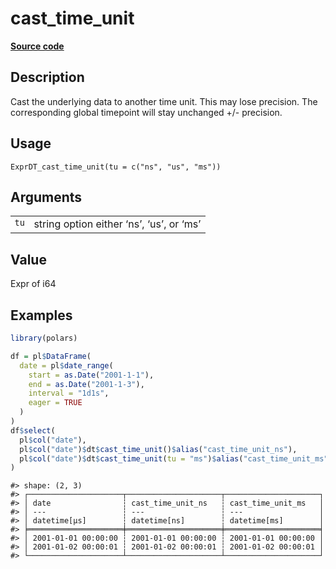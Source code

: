 

# cast_time_unit

[**Source code**](https://github.com/pola-rs/r-polars/tree/f1aede4d7d7f090c98651365a4120a8232503a4d/R/expr__datetime.R#L655)

## Description

Cast the underlying data to another time unit. This may lose precision.
The corresponding global timepoint will stay unchanged +/- precision.

## Usage

<pre><code class='language-R'>ExprDT_cast_time_unit(tu = c("ns", "us", "ms"))
</code></pre>

## Arguments

<table>
<tr>
<td style="white-space: nowrap; font-family: monospace; vertical-align: top">
<code id="ExprDT_cast_time_unit_:_tu">tu</code>
</td>
<td>
string option either ‘ns’, ‘us’, or ‘ms’
</td>
</tr>
</table>

## Value

Expr of i64

## Examples

``` r
library(polars)

df = pl$DataFrame(
  date = pl$date_range(
    start = as.Date("2001-1-1"),
    end = as.Date("2001-1-3"),
    interval = "1d1s",
    eager = TRUE
  )
)
df$select(
  pl$col("date"),
  pl$col("date")$dt$cast_time_unit()$alias("cast_time_unit_ns"),
  pl$col("date")$dt$cast_time_unit(tu = "ms")$alias("cast_time_unit_ms")
)
```

    #> shape: (2, 3)
    #> ┌─────────────────────┬─────────────────────┬─────────────────────┐
    #> │ date                ┆ cast_time_unit_ns   ┆ cast_time_unit_ms   │
    #> │ ---                 ┆ ---                 ┆ ---                 │
    #> │ datetime[μs]        ┆ datetime[ns]        ┆ datetime[ms]        │
    #> ╞═════════════════════╪═════════════════════╪═════════════════════╡
    #> │ 2001-01-01 00:00:00 ┆ 2001-01-01 00:00:00 ┆ 2001-01-01 00:00:00 │
    #> │ 2001-01-02 00:00:01 ┆ 2001-01-02 00:00:01 ┆ 2001-01-02 00:00:01 │
    #> └─────────────────────┴─────────────────────┴─────────────────────┘
